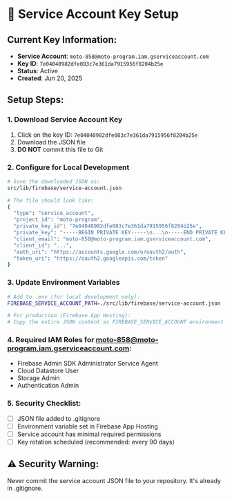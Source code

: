 # 🔐 Service Account Key Setup

## Current Key Information:
- **Service Account**: `moto-858@moto-program.iam.gserviceaccount.com`
- **Key ID**: `7e04040982dfe083c7e361da7915956f8204b25e`
- **Status**: Active
- **Created**: Jun 20, 2025

## Setup Steps:

### 1. Download Service Account Key
1. Click on the key ID: `7e04040982dfe083c7e361da7915956f8204b25e`
2. Download the JSON file
3. **DO NOT** commit this file to Git

### 2. Configure for Local Development
```bash
# Save the downloaded JSON as:
src/lib/firebase/service-account.json

# The file should look like:
{
  "type": "service_account",
  "project_id": "moto-program",
  "private_key_id": "7e04040982dfe083c7e361da7915956f8204b25e",
  "private_key": "-----BEGIN PRIVATE KEY-----\n...\n-----END PRIVATE KEY-----\n",
  "client_email": "moto-858@moto-program.iam.gserviceaccount.com",
  "client_id": "...",
  "auth_uri": "https://accounts.google.com/o/oauth2/auth",
  "token_uri": "https://oauth2.googleapis.com/token"
}
```

### 3. Update Environment Variables
```bash
# Add to .env (for local development only):
FIREBASE_SERVICE_ACCOUNT_PATH=./src/lib/firebase/service-account.json

# For production (Firebase App Hosting):
# Copy the entire JSON content as FIREBASE_SERVICE_ACCOUNT environment variable
```

### 4. Required IAM Roles for moto-858@moto-program.iam.gserviceaccount.com:
- Firebase Admin SDK Administrator Service Agent
- Cloud Datastore User
- Storage Admin
- Authentication Admin

### 5. Security Checklist:
- [ ] JSON file added to .gitignore
- [ ] Environment variable set in Firebase App Hosting
- [ ] Service account has minimal required permissions
- [ ] Key rotation scheduled (recommended: every 90 days)

## ⚠️ Security Warning:
Never commit the service account JSON file to your repository. It's already in .gitignore.
